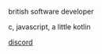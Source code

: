 british software developer

c, javascript, a little kotlin

[discord](https://discord.com/users/1225530093863178454)
